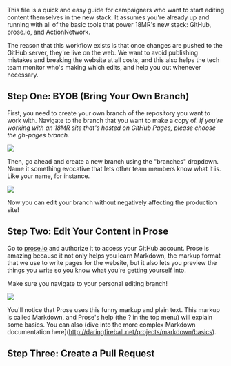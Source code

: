 This file is a quick and easy guide for campaigners who want to start editing content themselves in the new stack. It assumes you're already up and running with all of the basic tools that power 18MR's new stack: GitHub, prose.io, and ActionNetwork.

The reason that this workflow exists is that once changes are pushed to the GitHub server, they're live on the web. We want to avoid publishing mistakes and breaking the website at all costs, and this also helps the tech team monitor who's making which edits, and help you out whenever necessary.

## Step One: BYOB (Bring Your Own Branch)

First, you need to create your own branch of the repository you want to work with. Navigate to the branch that you want to make a copy of. _If you're working with an 18MR site that's hosted on GitHub Pages, please choose the gh-pages branch._

<img src="https://cloud.githubusercontent.com/assets/2704279/4381217/b986275c-4372-11e4-8e0d-d5fda92fd6c0.PNG">

Then, go ahead and create a new branch using the "branches" dropdown. Name it something evocative that lets other team members know what it is. Like your name, for instance.

<img src="https://cloud.githubusercontent.com/assets/2704279/4381214/b66cfc3a-4372-11e4-8b05-94dd678574c3.PNG">

Now you can edit your branch without negatively affecting the production site!

## Step Two: Edit Your Content in Prose

Go to [prose.io](http://prose.io) and authorize it to access your GitHub account. Prose is amazing because it not only helps you learn Markdown, the markup format that we use to write pages for the website, but it also lets you preview the things you write so you know what you're getting yourself into.

Make sure you navigate to your personal editing branch!

<img src="https://cloud.githubusercontent.com/assets/2704279/4381492/02c19c0e-4377-11e4-9325-2f049a24864b.PNG">

You'll notice that Prose uses this funny markup and plain text. This markup is called Markdown, and Prose's help (the ? in the top menu) will explain some basics. You can also (dive into the more complex Markdown documentation here](http://daringfireball.net/projects/markdown/basics).

## Step Three: Create a Pull Request